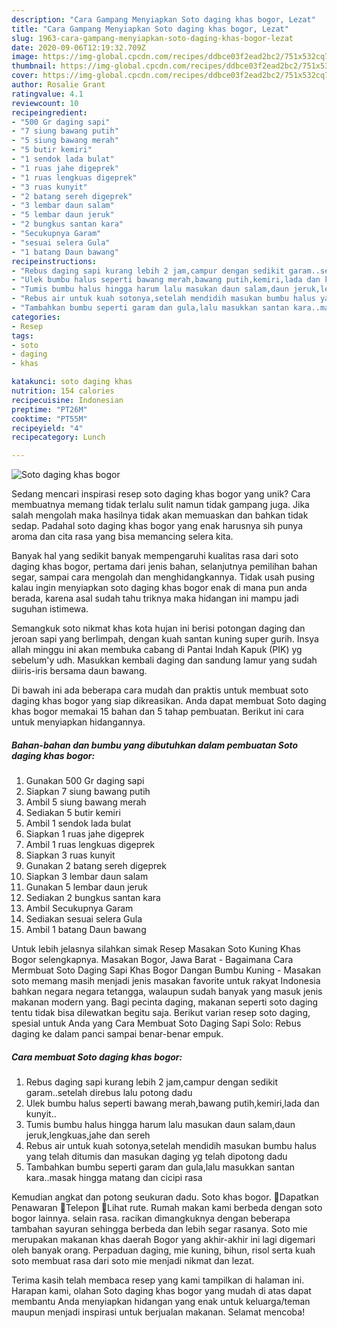 ```yaml
---
description: "Cara Gampang Menyiapkan Soto daging khas bogor, Lezat"
title: "Cara Gampang Menyiapkan Soto daging khas bogor, Lezat"
slug: 1963-cara-gampang-menyiapkan-soto-daging-khas-bogor-lezat
date: 2020-09-06T12:19:32.709Z
image: https://img-global.cpcdn.com/recipes/ddbce03f2ead2bc2/751x532cq70/soto-daging-khas-bogor-foto-resep-utama.jpg
thumbnail: https://img-global.cpcdn.com/recipes/ddbce03f2ead2bc2/751x532cq70/soto-daging-khas-bogor-foto-resep-utama.jpg
cover: https://img-global.cpcdn.com/recipes/ddbce03f2ead2bc2/751x532cq70/soto-daging-khas-bogor-foto-resep-utama.jpg
author: Rosalie Grant
ratingvalue: 4.1
reviewcount: 10
recipeingredient:
- "500 Gr daging sapi"
- "7 siung bawang putih"
- "5 siung bawang merah"
- "5 butir kemiri"
- "1 sendok lada bulat"
- "1 ruas jahe digeprek"
- "1 ruas lengkuas digeprek"
- "3 ruas kunyit"
- "2 batang sereh digeprek"
- "3 lembar daun salam"
- "5 lembar daun jeruk"
- "2 bungkus santan kara"
- "Secukupnya Garam"
- "sesuai selera Gula"
- "1 batang Daun bawang"
recipeinstructions:
- "Rebus daging sapi kurang lebih 2 jam,campur dengan sedikit garam..setelah direbus lalu potong dadu"
- "Ulek bumbu halus seperti bawang merah,bawang putih,kemiri,lada dan kunyit.."
- "Tumis bumbu halus hingga harum lalu masukan daun salam,daun jeruk,lengkuas,jahe dan sereh"
- "Rebus air untuk kuah sotonya,setelah mendidih masukan bumbu halus yang telah ditumis dan masukan daging yg telah dipotong dadu"
- "Tambahkan bumbu seperti garam dan gula,lalu masukkan santan kara..masak hingga matang dan cicipi rasa"
categories:
- Resep
tags:
- soto
- daging
- khas

katakunci: soto daging khas 
nutrition: 154 calories
recipecuisine: Indonesian
preptime: "PT26M"
cooktime: "PT55M"
recipeyield: "4"
recipecategory: Lunch

---
```



![Soto daging khas bogor](https://img-global.cpcdn.com/recipes/ddbce03f2ead2bc2/751x532cq70/soto-daging-khas-bogor-foto-resep-utama.jpg)

Sedang mencari inspirasi resep soto daging khas bogor yang unik? Cara membuatnya memang tidak terlalu sulit namun tidak gampang juga. Jika salah mengolah maka hasilnya tidak akan memuaskan dan bahkan tidak sedap. Padahal soto daging khas bogor yang enak harusnya sih punya aroma dan cita rasa yang bisa memancing selera kita.

Banyak hal yang sedikit banyak mempengaruhi kualitas rasa dari soto daging khas bogor, pertama dari jenis bahan, selanjutnya pemilihan bahan segar, sampai cara mengolah dan menghidangkannya. Tidak usah pusing kalau ingin menyiapkan soto daging khas bogor enak di mana pun anda berada, karena asal sudah tahu triknya maka hidangan ini mampu jadi suguhan istimewa.

Semangkuk soto nikmat khas kota hujan ini berisi potongan daging dan jeroan sapi yang berlimpah, dengan kuah santan kuning super gurih. Insya allah minggu ini akan membuka cabang di Pantai Indah Kapuk (PIK) yg sebelum&#39;y udh. Masukkan kembali daging dan sandung lamur yang sudah diiris-iris bersama daun bawang.


Di bawah ini ada beberapa cara mudah dan praktis untuk membuat soto daging khas bogor yang siap dikreasikan. Anda dapat membuat Soto daging khas bogor memakai 15 bahan dan 5 tahap pembuatan. Berikut ini cara untuk menyiapkan hidangannya.

<!--inarticleads1-->

##### Bahan-bahan dan bumbu yang dibutuhkan dalam pembuatan Soto daging khas bogor:

1. Gunakan 500 Gr daging sapi
1. Siapkan 7 siung bawang putih
1. Ambil 5 siung bawang merah
1. Sediakan 5 butir kemiri
1. Ambil 1 sendok lada bulat
1. Siapkan 1 ruas jahe digeprek
1. Ambil 1 ruas lengkuas digeprek
1. Siapkan 3 ruas kunyit
1. Gunakan 2 batang sereh digeprek
1. Siapkan 3 lembar daun salam
1. Gunakan 5 lembar daun jeruk
1. Sediakan 2 bungkus santan kara
1. Ambil Secukupnya Garam
1. Sediakan sesuai selera Gula
1. Ambil 1 batang Daun bawang


Untuk lebih jelasnya silahkan simak Resep Masakan Soto Kuning Khas Bogor selengkapnya. Masakan Bogor, Jawa Barat - Bagaimana Cara Mermbuat Soto Daging Sapi Khas Bogor Dangan Bumbu Kuning - Masakan soto memang masih menjadi jenis masakan favorite untuk rakyat Indonesia bahkan negara negara tetangga, walaupun sudah banyak yang masuk jenis makanan modern yang. Bagi pecinta daging, makanan seperti soto daging tentu tidak bisa dilewatkan begitu saja. Berikut varian resep soto daging, spesial untuk Anda yang Cara Membuat Soto Daging Sapi Solo: Rebus daging ke dalam panci sampai benar-benar empuk. 

<!--inarticleads2-->

##### Cara membuat Soto daging khas bogor:

1. Rebus daging sapi kurang lebih 2 jam,campur dengan sedikit garam..setelah direbus lalu potong dadu
1. Ulek bumbu halus seperti bawang merah,bawang putih,kemiri,lada dan kunyit..
1. Tumis bumbu halus hingga harum lalu masukan daun salam,daun jeruk,lengkuas,jahe dan sereh
1. Rebus air untuk kuah sotonya,setelah mendidih masukan bumbu halus yang telah ditumis dan masukan daging yg telah dipotong dadu
1. Tambahkan bumbu seperti garam dan gula,lalu masukkan santan kara..masak hingga matang dan cicipi rasa


Kemudian angkat dan potong seukuran dadu. Soto khas bogor. Dapatkan Penawaran Telepon Lihat rute. Rumah makan kami berbeda dengan soto bogor lainnya. selain rasa. racikan dimangkuknya dengan beberapa tambahan sayuran sehingga berbeda dan lebih segar rasanya. Soto mie merupakan makanan khas daerah Bogor yang akhir-akhir ini lagi digemari oleh banyak orang. Perpaduan daging, mie kuning, bihun, risol serta kuah soto membuat rasa dari soto mie menjadi nikmat dan lezat. 

Terima kasih telah membaca resep yang kami tampilkan di halaman ini. Harapan kami, olahan Soto daging khas bogor yang mudah di atas dapat membantu Anda menyiapkan hidangan yang enak untuk keluarga/teman maupun menjadi inspirasi untuk berjualan makanan. Selamat mencoba!
